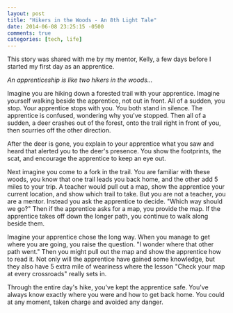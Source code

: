 ```yaml
---
layout: post
title: "Hikers in the Woods - An 8th Light Tale"
date: 2014-06-08 23:25:15 -0500
comments: true
categories: [tech, life]
---
```

This story was shared with me by my mentor, Kelly, a few days before I started my first day as an apprentice.

_An apprenticeship is like two hikers in the woods..._
<!-- more -->
Imagine you are hiking down a forested trail with your apprentice. Imagine yourself walking beside the apprentice, not out in front. All of a sudden, you stop. Your apprentice stops with you. You both stand in silence. The apprentice is confused, wondering why you've stopped. Then all of a sudden, a deer crashes out of the forest, onto the trail right in front of you, then scurries off the other direction.

After the deer is gone, you explain to your apprentice what you saw and heard that alerted you to the deer's presence. You show the footprints, the scat, and encourage the apprentice to keep an eye out.

Next imagine you come to a fork in the trail. You are familiar with these woods, you know that one trail leads you back home, and the other add 5 miles to your trip. A teacher would pull out a map, show the apprentice your current location, and show which trail to take. But you are not a teacher, you are a mentor. Instead you ask the apprentice to decide. "Which way should we go?" Then if the apprentice asks for a map, you provide the map. If the apprentice takes off down the longer path, you continue to walk along beside them.

Imagine your apprentice chose the long way. When you manage to get where you are going, you raise the question. "I wonder where that other path went." Then you might pull out the map and show the apprentice how to read it. Not only will the apprentice have gained some knowledge, but they also have 5 extra mile of weariness where the lesson "Check your map at every crossroads" really sets in.

Through the entire day's hike, you've kept the apprentice safe. You've always know exactly where you were and how to get back home. You could at any moment, taken charge and avoided any danger.

<!-- Afterthought: -->